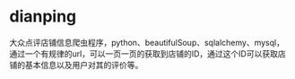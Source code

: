 # dianping
大众点评店铺信息爬虫程序，python、beautifulSoup、sqlalchemy、mysql，通过一个有规律的url，可以一页一页的获取到店铺的ID，通过这个ID可以获取店铺的基本信息以及用户对其的评价等。
